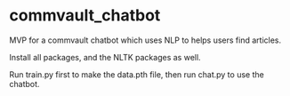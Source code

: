 # commvault_chatbot
MVP for a commvault chatbot which uses NLP to helps users find articles. 


Install all packages, and the NLTK packages as well. 

Run train.py first to make the data.pth file, then run chat.py to use the chatbot. 
